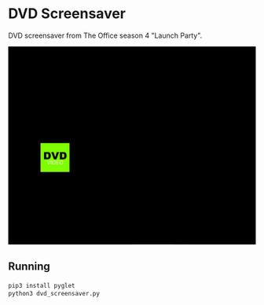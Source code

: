 # DVD Screensaver

DVD screensaver from The Office season 4 "Launch Party".

![Screenshot](images/dvd-screensaver.gif)

## Running

    pip3 install pyglet
    python3 dvd_screensaver.py
